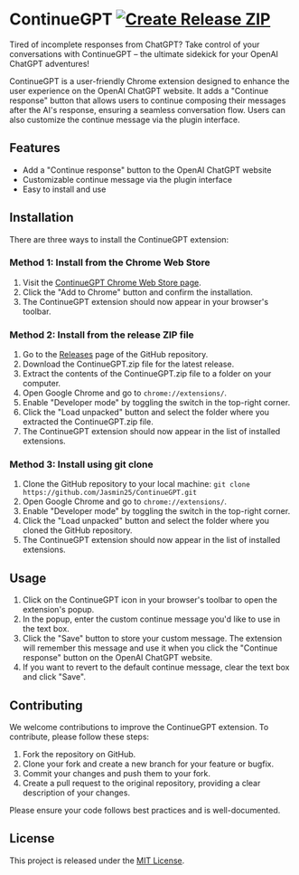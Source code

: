 # ContinueGPT [![Create Release ZIP](https://github.com/Jasmin25/ContinueGPT/actions/workflows/create-release-zip.yml/badge.svg)](https://github.com/Jasmin25/ContinueGPT/actions/workflows/create-release-zip.yml)

Tired of incomplete responses from ChatGPT? Take control of your conversations with ContinueGPT – the ultimate sidekick for your OpenAI ChatGPT adventures!

ContinueGPT is a user-friendly Chrome extension designed to enhance the user experience on the OpenAI ChatGPT website. It adds a "Continue response" button that allows users to continue composing their messages after the AI's response, ensuring a seamless conversation flow. Users can also customize the continue message via the plugin interface.

## Features

- Add a "Continue response" button to the OpenAI ChatGPT website
- Customizable continue message via the plugin interface
- Easy to install and use

## Installation

There are three ways to install the ContinueGPT extension:

### Method 1: Install from the Chrome Web Store
1. Visit the [ContinueGPT Chrome Web Store page](https://your-chrome-web-store-url).
2. Click the "Add to Chrome" button and confirm the installation.
3. The ContinueGPT extension should now appear in your browser's toolbar.

### Method 2: Install from the release ZIP file
1. Go to the [Releases](https://github.com/Jasmin25/ContinueGPT/releases) page of the GitHub repository.
2. Download the ContinueGPT.zip file for the latest release.
3. Extract the contents of the ContinueGPT.zip file to a folder on your computer.
4. Open Google Chrome and go to `chrome://extensions/`.
5. Enable "Developer mode" by toggling the switch in the top-right corner.
6. Click the "Load unpacked" button and select the folder where you extracted the ContinueGPT.zip file.
7. The ContinueGPT extension should now appear in the list of installed extensions.

### Method 3: Install using git clone
1. Clone the GitHub repository to your local machine:
    ```git clone https://github.com/Jasmin25/ContinueGPT.git```
2. Open Google Chrome and go to `chrome://extensions/`. 
3. Enable "Developer mode" by toggling the switch in the top-right corner.
4. Click the "Load unpacked" button and select the folder where you cloned the GitHub repository.
5. The ContinueGPT extension should now appear in the list of installed extensions.

## Usage

1. Click on the ContinueGPT icon in your browser's toolbar to open the extension's popup.
2. In the popup, enter the custom continue message you'd like to use in the text box.
3. Click the "Save" button to store your custom message. The extension will remember this message and use it when you click the "Continue response" button on the OpenAI ChatGPT website.
4. If you want to revert to the default continue message, clear the text box and click "Save".

## Contributing

We welcome contributions to improve the ContinueGPT extension. To contribute, please follow these steps:

1. Fork the repository on GitHub.
2. Clone your fork and create a new branch for your feature or bugfix.
3. Commit your changes and push them to your fork.
4. Create a pull request to the original repository, providing a clear description of your changes.

Please ensure your code follows best practices and is well-documented.

## License

This project is released under the [MIT License](./LICENSE).
